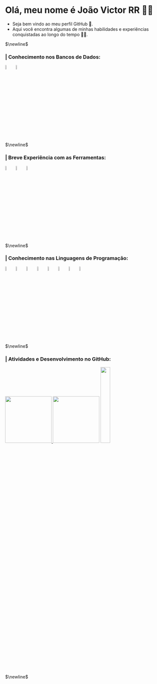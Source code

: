 # Olá, meu nome é João Victor RR 🥷🏽
  * Seja bem vindo ao meu perfil GitHub 👋.
  * Aqui você encontra algumas de minhas habilidades e experiências conquistadas ao longo do tempo 👨‍🎓.

$\newline$

<!--
**JoaoVictorRR-GitHub/JoaoVictorRR-GitHub** is a ✨ _special_ ✨ repository because its `README.md` (this file) appears on your GitHub profile.

Here are some ideas to get you started:

- 🔭 I’m currently working on ...
- 🌱 I’m currently learning ...
- 👯 I’m looking to collaborate on ...
- 🤔 I’m looking for help with ...
- 💬 Ask me about ...
- 📫 How to reach me: ...
- 😄 Pronouns: ...
- ⚡ Fun fact: ...
-->


### | Conhecimento nos Bancos de Dados:
<div>
  <!-- MySql -->
  <a href="https://www.mysql.com/">
    <img src="https://cdn.jsdelivr.net/gh/devicons/devicon/icons/mysql/mysql-original-wordmark.svg" width="6%"/></a>
  
  <!-- Firebird -->
  <a href="https://firebirdsql.org/">
    <img src="https://firebirdsql.org/file/about/ds-firebird-logo.svg" width="6%"/></a>
</div>

$\newline$



### | Breve Experiência com as Ferramentas:

<div>
  <!-- Unity -->
  <a href="https://unity.com/pt">
    <img src="https://cdn.jsdelivr.net/gh/devicons/devicon/icons/unity/unity-original.svg" width="6%"/></a>
  
  <!-- Git -->
  <a href="https://git-scm.com/">
    <img src="https://cdn.jsdelivr.net/gh/devicons/devicon/icons/git/git-original.svg" width="6%"/></a>
  
  <!-- Linux -->
  <a href="https://www.linux.org/">
    <img src="https://cdn.jsdelivr.net/gh/devicons/devicon/icons/linux/linux-original.svg" width="6%"/></a>          
</div>

$\newline$



### | Conhecimento nas Linguagens de Programação:

<div>
  <!-- LaTeX -->
  <a href="https://www.latex-project.org/">
    <img src="https://cdn.jsdelivr.net/gh/devicons/devicon/icons/latex/latex-original.svg" width="6%"/></a>
  
  <!-- Java -->
  <a href="https://www.java.com/pt-BR/">
    <img src="https://cdn.jsdelivr.net/gh/devicons/devicon/icons/java/java-original-wordmark.svg" width="6%"/></a>
  
  <!-- Jupyter -->
  <a href="https://jupyter.org/">
    <img src="https://cdn.jsdelivr.net/gh/devicons/devicon/icons/jupyter/jupyter-original-wordmark.svg" width="6%"/></a>

  <!-- Python -->
  <a href="https://www.python.org/">
    <img src="https://cdn.jsdelivr.net/gh/devicons/devicon/icons/python/python-original.svg" width="6%"/></a>

  <!-- Linguagem C -->
  <a href="#">
    <img src="https://cdn.jsdelivr.net/gh/devicons/devicon/icons/c/c-original.svg" width="6%"/></a>
  
  <!-- Linguagem C++ -->
  <a href="#">
    <img src="https://cdn.jsdelivr.net/gh/devicons/devicon/icons/cplusplus/cplusplus-original.svg" width="6%"/></a>

  <!-- Lazarus -->
  <a href="https://www.lazarus-ide.org/">
    <img src="https://wiki.freepascal.org/images/f/fd/Lazarus-icons-lpr-proposal-bpsoftware.png" width="6%"/></a>
  
  <!-- Processing -->
  <a href="https://processing.org/" target="_blank">
    <img src="https://cdn.jsdelivr.net/gh/devicons/devicon/icons/processing/processing-original.svg" width="6%"/></a>
</div>

$\newline$



### | Atividades e Desenvolvimento no GitHub:
<div>
 <!-- https://github.com/anuraghazra/github-readme-stats -->
 <a href="https://github.com/JoaoVictorRR-GitHub">
  <img height="150em" src="https://github-readme-stats-sigma-five.vercel.app/api/top-langs/?username=JoaoVictorRR-GitHub&layout=compact&langs_count=7&theme=synthwave"/>
  <img height="150em" src="https://github-readme-stats-sigma-five.vercel.app/api?username=JoaoVictorRR-GitHub&show_icons=true&theme=gruvbox&include_all_commits=true&count_private=true"/></a>
 
 <a href="#">
   <img src="Gif_Perfil_.gif" width="25%"/></a>
</div>

$\newline$
